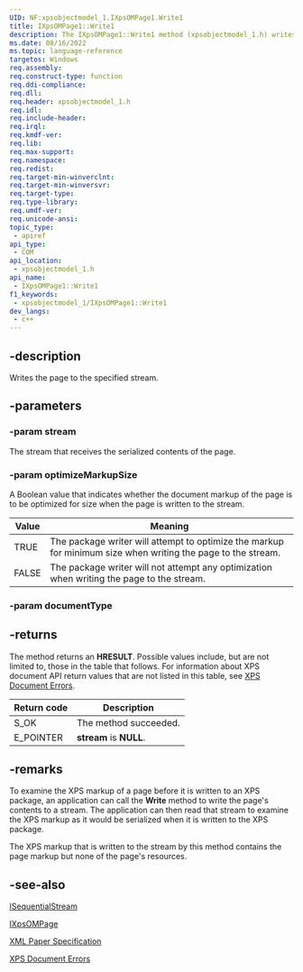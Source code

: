 ```yaml
---
UID: NF:xpsobjectmodel_1.IXpsOMPage1.Write1
title: IXpsOMPage1::Write1
description: The IXpsOMPage1::Write1 method (xpsobjectmodel_1.h) writes the page to the specified stream.
ms.date: 08/16/2022
ms.topic: language-reference
targetos: Windows
req.assembly: 
req.construct-type: function
req.ddi-compliance: 
req.dll: 
req.header: xpsobjectmodel_1.h
req.idl: 
req.include-header: 
req.irql: 
req.kmdf-ver: 
req.lib: 
req.max-support: 
req.namespace: 
req.redist: 
req.target-min-winverclnt: 
req.target-min-winversvr: 
req.target-type: 
req.type-library: 
req.umdf-ver: 
req.unicode-ansi: 
topic_type:
 - apiref
api_type:
 - COM
api_location:
 - xpsobjectmodel_1.h
api_name:
 - IXpsOMPage1::Write1
f1_keywords:
 - xpsobjectmodel_1/IXpsOMPage1::Write1
dev_langs:
 - c++
---
```


## -description

Writes the page to the specified stream.

## -parameters

### -param stream

The stream that receives the serialized contents of the page.

### -param optimizeMarkupSize

A Boolean value that  indicates whether the document markup of the page is to be optimized for size when the page is written to the stream.

| Value | Meaning                                                                                                      |
|-------|--------------------------------------------------------------------------------------------------------------|
| TRUE  | The package writer will attempt to optimize the markup for minimum size when writing the page to the stream. |
| FALSE | The package writer will not attempt any optimization when writing the page to the stream.                    |

### -param documentType

## -returns

The method returns an **HRESULT**. Possible values include, but are not limited to, those in the table that follows. For information about  XPS document API return values that are not listed in this table, see [XPS Document Errors](https://docs.microsoft.com/previous-versions/windows/desktop/dd372955(v=vs.85)).

| Return code | Description                 |
|-------------|-----------------------------|
| S_OK        | The method succeeded.       |
| E_POINTER   | **stream** is **NULL**.     |

## -remarks

To examine the XPS markup of a page before it is written to an XPS package, an application can call the **Write** method to write the page's contents to a stream. The application can then read that stream to examine the XPS markup as it would be serialized when it is written to the XPS package.

The XPS markup that is  written to the stream by this method contains the page markup but none of the page's resources.

## -see-also

[ISequentialStream](https://docs.microsoft.com/windows/desktop/api/objidl/nn-objidl-isequentialstream)

[IXpsOMPage](nn-xpsobjectmodel_1-ixpsompage1.md)

[XML Paper Specification](http://go.microsoft.com/?linkid=8435939)

[XPS Document Errors](https://docs.microsoft.com/previous-versions/windows/desktop/dd372955(v=vs.85))

